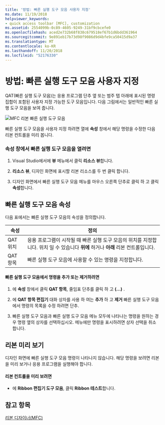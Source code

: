 ```yaml
---
title: '방법: 빠른 실행 도구 모음 사용자 지정'
ms.date: 11/19/2018
helpviewer_keywords:
- quick access toolbar [MFC], customization
ms.assetid: 2554099b-0c89-4605-9249-31bf9cbcefe0
ms.openlocfilehash: aced2e732b68f838c679518ef67b1d6bdd361964
ms.sourcegitcommit: 9e891eb17b73d98f9086d9d4bfe9ca50415d9a37
ms.translationtype: MT
ms.contentlocale: ko-KR
ms.lasthandoff: 11/20/2018
ms.locfileid: "52176330"
---
```

# <a name="how-to-customize-the-quick-access-toolbar"></a>방법: 빠른 실행 도구 모음 사용자 지정

QAT(빠른 실행 도구 모음)는 응용 프로그램 단추 옆 또는 범주 탭 아래에 표시된 명령 집합이 포함된 사용자 지정 가능한 도구 모음입니다. 다음 그림에서는 일반적인 빠른 실행 도구 모음을 보여 줍니다.

![MFC 리본 빠른 실행 도구 모음](../mfc/media/quick_access_toolbar.png "MFC 리본 빠른 실행 도구 모음")

빠른 실행 도구 모음을 사용자 지정 하려면 열에 **속성** 창에서 해당 명령을 수정한 다음 리본 컨트롤을 미리 봅니다.

### <a name="to-open-the-quick-access-toolbar-in-the-properties-window"></a>속성 창에서 빠른 실행 도구 모음을 열려면

1. Visual Studio에서에 **뷰** 메뉴에서 클릭 **리소스 뷰**합니다.

1. **리소스 뷰**, 디자인 화면에 표시할 리본 리소스를 두 번 클릭 합니다.

1. 디자인 화면에서 빠른 실행 도구 모음 메뉴를 마우스 오른쪽 단추로 클릭 하 고 클릭 **속성**합니다.

## <a name="quick-access-toolbar-properties"></a>빠른 실행 도구 모음 속성

다음 표에서는 빠른 실행 도구 모음의 속성을 정의합니다.

|속성|정의|
|--------------|----------------|
|QAT 위치|응용 프로그램이 시작될 때 빠른 실행 도구 모음의 위치를 지정합니다. 위치 일 수 있습니다 **위에** 하거나 **아래** 리본 컨트롤입니다.|
|QAT 항목|빠른 실행 도구 모음에 사용할 수 있는 명령을 지정합니다.|

#### <a name="to-add-or-remove-commands-on-the-quick-access-toolbar"></a>빠른 실행 도구 모음에서 명령을 추가 또는 제거하려면

1. 에 **속성** 창에서 클릭 **QAT 항목**, 줄임표 단추를 클릭 하 고 **(...)** .

1. 에 **QAT 항목 편집기** 대화 상자를 사용 하 여는 **추가** 하 고 **제거** 빠른 실행 도구 모음에서 명령의 목록을 수정 하려면 단추.

1. 빠른 실행 도구 모음과 빠른 실행 도구 모음 메뉴 모두에 나타나는 명령을 원하는 경우 명령 옆의 상자를 선택하십시오. 메뉴에만 명령을 표시하려면 상자 선택을 취소합니다.

## <a name="previewing-the-ribbon"></a>리본 미리 보기

디자인 화면에 빠른 실행 도구 모음 명령이 나타나지 않습니다. 해당 명령을 보려면 리본을 미리 보거나 응용 프로그램을 실행해야 합니다.

#### <a name="to-preview-the-ribbon-control"></a>리본 컨트롤을 미리 보려면

- 에 **Ribbon 편집기 도구 모음**, 클릭 **Ribbon 테스트**합니다.

## <a name="see-also"></a>참고 항목

[리본 디자이너(MFC)](../mfc/ribbon-designer-mfc.md)
